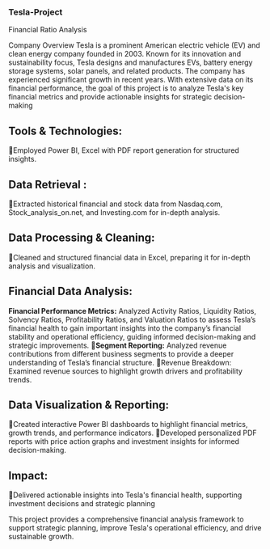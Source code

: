 ### Tesla-Project
Financial Ratio Analysis


Company Overview
Tesla is a prominent American electric vehicle (EV) and clean energy company founded in 2003. Known for its innovation and sustainability focus, Tesla designs and manufactures EVs, battery energy storage systems, solar panels, and related products. The company has experienced significant growth in recent years.
With extensive data on its financial performance, the goal of this project is to analyze Tesla's key financial metrics and provide actionable insights for strategic decision-making

## Tools & Technologies: 
🔹Employed Power BI, Excel with PDF report generation for structured insights.

## Data Retrieval :
 🔹Extracted historical financial and stock data from Nasdaq.com, Stock_analysis_on.net, and Investing.com for in-depth analysis.

## Data Processing & Cleaning: 
🔹Cleaned and structured financial data in Excel, preparing it for in-depth analysis and visualization.

## Financial Data Analysis: 
**Financial Performance Metrics:** Analyzed Activity Ratios, Liquidity Ratios, Solvency Ratios, Profitability Ratios, and Valuation Ratios to assess Tesla’s financial health
to gain important insights into the company’s financial stability and operational efficiency, guiding informed decision-making and strategic improvements.
**🔹Segment Reporting:** Analyzed revenue contributions from different business segments to provide a deeper understanding of Tesla’s financial structure.
🔹Revenue Breakdown: Examined revenue sources to highlight growth drivers and profitability trends.

## Data Visualization & Reporting:
🔹Created interactive Power BI dashboards to highlight financial metrics, growth trends, and performance indicators.
🔹Developed personalized PDF reports with price action graphs and investment insights for informed decision-making.

## Impact: 
🔹Delivered actionable insights into Tesla's financial health, supporting investment decisions and strategic planning


	

This project provides a comprehensive financial analysis framework to support strategic planning, improve Tesla's operational efficiency, and drive sustainable growth.
